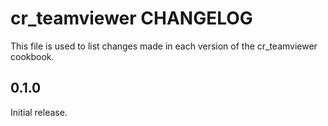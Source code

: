 # cr_teamviewer CHANGELOG

This file is used to list changes made in each version of the cr_teamviewer cookbook.

## 0.1.0

Initial release.
